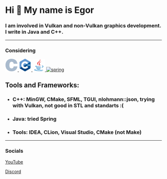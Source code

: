 Hi 👋 My name is Egor
=====================

### I am involved in Vulkan and non-Vulkan graphics development. I write in Java and C++.

------------

### Considering

<p align="left"> <a href="https://www.cprogramming.com/" target="_blank" rel="noreferrer"> <img src="https://raw.githubusercontent.com/devicons/devicon/master/icons/c/c-original.svg" alt="c" width="40" height="40"/> </a> <a href="https://www.w3schools.com/cpp/" target="_blank" rel="noreferrer"> <img src="https://raw.githubusercontent.com/devicons/devicon/master/icons/cplusplus/cplusplus-original.svg" alt="cplusplus" width="40" height="40"/> </a> <a href="https://www.java.com" target="_blank" rel="noreferrer"> <img src="https://raw.githubusercontent.com/devicons/devicon/master/icons/java/java-original.svg" alt="java" width="40" height="40"/> </a> <a href="https://spring.io/" target="_blank" rel="noreferrer"> <img src="https://www.vectorlogo.zone/logos/springio/springio-icon.svg" alt="spring" width="40" height="40"/> </a> </p>

## Tools and Frameworks: 
  -  ### C++: MinGW, CMake, SFML, TGUI, nlohmann::json, trying with Vulkan, not good in STL and standarts :(
  -  ### Java: tried Spring 
  -  ### Tools: IDEA, CLion, Visual Studio, CMake (not Make)
------------
### Socials
[YouTube](https://www.youtube.com/@vinograd_cpp "YouTube")
<p></p>

[Discord](https://discord.com/users/vinograd_1 "Discord")
